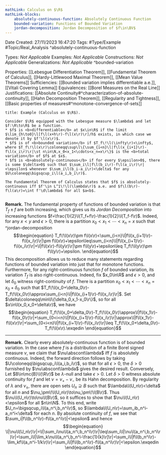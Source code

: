 ```yaml
---
mathLink: Calculus on $\R$
mathLink-blocks:
    absolutely-continuous-function: Absolutely Continuous Function
    bounded-variation: Functions of Bounded Variation
    jordan-decomposition: Jordan Decomposition of $f\in\BV$
---
```


<div class="topSpace"></div>

Date Created: 27/11/2023 16:47:20
Tags: #Type/Example #Topic/Real_Analysis
^absolutely-continuous-function

Types: <i>Not Applicable</i>
Examples: <i>Not Applicable</i>
Constructions: <i>Not Applicable</i>
Generalizations: <i>Not Applicable</i>
^bounded-variation

Properties: [[Lebesgue Differentiation Theorem]], [[Fundamental Theorem of Calculus]], [[Hardy-Littlewood Maximal Theorem]], [[Mean Value Theorems]]
Sufficiencies: [[Bounded variation implies differentiable a.e.]], [[Vitali Covering Lemma]]
Equivalences: [[Borel Measures on the Real Line]]
Justifications: [[Absolute Continuity#^characterization-of-absolute-continuity]], [[Hahn Decomposition Theorem]], [[Regularity and Tightness]], [[Basic properties of measures#^monotone-convergence-of-sets]]

``` ad-Example
title: Example (Calculus on $\R$).

Consider $\R$ equipped with the Lebesgue measure $\lambda$ and let $f:\R\to\R$ be a function.
* $f$ is <b>differentiable</b> at $x\in\R$ if the limit $\lim_{h\to0}\l[f\l(x+h\r)-f\l(x\r)\r]/h$ exists, in which case we denote it by $f'\l(x\r)$.
* $f$ is of <b>bounded variation</b> if $T_f\!\l(\infty\r)<\infty$, where $T_f\!\l(x\r)\coloneqq\sup\l\{\sum_{i<n}\l|f\l(x_{i+1}\r)-f\l(x_i\r)\r|\st n\in\N,x_0<x_1<\cdots<x_n=x\r\}$ is the <b>total variation</b> of $f$ at $x$.
* $f$ is <b>absolutely-continuous</b> if for every $\epsilon>0$, there is some $\delta>0$ such that $\sum_i\l|f\l(b_i\r)-f\l(a_i\r)\r|<\epsilon$ whenever $\sum_i\l(b_i-a_i\r)<\delta$ for any $U\coloneqq\bigsqcup_i\l(a_i,b_i\r)$.

The Fundamental Theorem of Calculus states that $f$ is absolutely-continuous iff $f'\in L^1\!\l(\lambda\r)$ a.e. and $f\l(b\r)-f\l(a\r)=\int f'\d\lambda$ for all $a<b$.


```

<b>Remark.</b> The fundamental property of functions of bounded variation is that $T_f\pm f$ are both increasing, which gives us its <i>Jordan Decomposition</i> into increasing functions $f=\frac{1}{2}\l(T_f+f\r)-\frac{1}{2}\l(T_f-f\r)$. Indeed, for any $x<y$ and $\epsilon>0$, there is a partition $x_0<x_1<\cdots<x_n=x$ such that ^jordan-decomposition
$$\begin{equation}
    T_f\!\l(x\r)\pm f\l(x\r)<\sum_{i<n}\l|f\l(x_{i+1}\r)-f\l(x_i\r)\r|\pm f\l(x\r)+\epsilon\leq\sum_{i<n}\l|f\l(x_{i+1}\r)-f\l(x_i\r)\r|+\l|f\l(x\r)-f\l(y\r)\r|\pm f\l(y\r)+\epsilon\leq T_f\!\l(y\r)\pm f\l(y\r)+\epsilon.
\end{equation}$$
This decomposition allows us to reduce many statements regarding functions of bounded variation into just that for monotone functions. Furthermore, for any right-continuous function $f$ of bounded variation, its variation $T_f$ is also right-continuous. Indeed, fix $x_0\in\R$ and $\epsilon>0$, and let $\delta_0$ witness right-continuity of $f$. There is a partition $x_0<x_1<\cdots<x_n=x_0+\delta_0$ such that $T_f\!\l(x_0+\delta_0\r)-T_f\!\l(x_0\r)\approx\sum_{i<n}\l|f\l(x_{i+1}\r)-f\l(x_i\r)\r|$. Set $\delta\coloneqq\min\l\{\delta_0,x_1-x_0\r\}$, so for all $x\in\l(x_0,x_0+\delta\r)$, we have
$$\begin{equation}
    T_f\!\l(x_0+\delta_0\r)-T_f\!\l(x_0\r)\approx\l|f\l(x_1\r)-f\l(x_0\r)\r|+\sum_{0<i<n}\l|f\l(x_{i+1}\r)-f\l(x_i\r)\r|\approx\l|f\l(x_1\r)-f\l(x\r)\r|+\sum_{0<i<n}\l|f\l(x_{i+1}\r)-f\l(x_i\r)\r|\leq T_f\!\l(x_0+\delta_0\r)-T_f\!\l(x\r).\exqedin
\end{equation}$$

---

<b>Remark.</b> Clearly every absolutely-continuous function is of bounded variation. In the case where $f$ is a distribution of a finite Borel signed measure $\nu$, we claim that $\nu\abscont\lambda$ iff $f$ is absolutely continuous. Indeed, the forward direction follows by taking $U\coloneqq\bigsqcup_i\l(a_i,b_i\r)$, so that for all $\epsilon>0$, the $\delta>0$ furnished by $\nu\abscont\lambda$ gives the desired result. Conversely, Let $B\in\mc{B}\l(\R\r)$ be $\lambda$-null and take $\epsilon>0$. Let $\delta>0$ witness absolute continuity for $f$ and let $\nu=\nu_+-\nu_-$ be its Hahn decomposition. By regularity of $\lambda$ and $\nu_\pm$, there are open sets $U_n\supseteq B$ such that $\lambda\l(U_n\r)<\delta$ for all $n$ and $\nu_\pm\!\l(U_n\r)\to\nu_\pm\!\l(B\r)$. Thus $\nu\l(U_n\r)\to\nu\l(B\r)$, so it suffices to show that $\nu\l(U_n\r)<\epsilon$ for all $n\in\N$. To this end, write $U_n=\bigsqcup_i\l(a_n^i,b_n^i\r)$, so $\lambda\l(U_n\r)=\sum_ib_n^i-a_n^i<\delta$ for each $n$. By absolute continuity of $f$, we see that $\sum_i|f\l(b_n^i\r)-f\l(a_n^i\r)|<\epsilon$ and hence
$$\begin{equation}
    \l|\nu\l(U_n\r)\r|=\l|\sum_i\nu\l(a_n^i,b_n^i\r)\r|\leq\sum_i\l|\nu\l(a_n^i,b_n^i\r)\r|=\sum_i\l|\lim_k\nu\l(a_n^i,b_n^i-\frac{1}{k}\r]\r|=\sum_i\l|f\l(b_n^i\r)-\lim_kf\l(a_n^i-1/k\r)\r|=\sum_i\l|f\l(b_n^i\r)-f\l(a_n^i\r)\r|<\epsilon.\exqedin
\end{equation}$$
